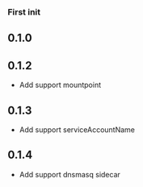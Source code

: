 ### First init
## 0.1.0

## 0.1.2
* Add support mountpoint

## 0.1.3
* Add support serviceAccountName

## 0.1.4
* Add support dnsmasq sidecar